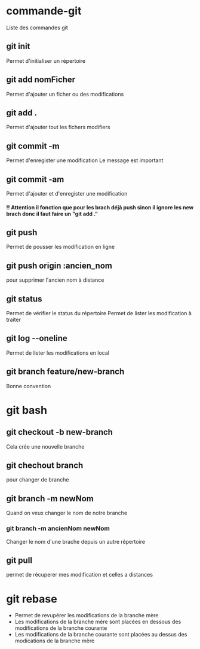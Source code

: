 # commande-git

Liste des commandes git

## git init
Permet d'initialiser un répertoire

## git add nomFicher
Permet d'ajouter un ficher ou des modifications

## git add .
Permet d'ajouter tout les fichers modifiers

## git commit -m
Permet d'enregister une modification
Le message est important

## git commit -am
Permet d'ajouter et d'enregister une modification
#### !! Attention il fonction que pour les brach déjà push sinon il ignore les new brach donc il faut faire un "git add ."

## git push
Permet de pousser les modification en ligne

## git push origin :ancien_nom
pour supprimer l'ancien nom à distance 

## git status
Permet de vérifier le status du répertoire
Permet de lister les modification à traiter

## git log --oneline
Permet de lister les modifications en local

## git branch feature/new-branch
Bonne convention

# git bash

## git checkout -b new-branch
Cela crée une nouvelle branche

## git chechout branch
pour changer de branche

## git branch -m newNom
Quand on veux changer le nom de notre branche
### git branch -m ancienNom newNom
Changer le nom d'une brache depuis un autre répertoire

## git pull
permet de récuperer mes modification et celles a distances

# git rebase
- Permet de revupérer les modifications de la branche mère
- Les modifications de la branche mère sont placées en dessous des modifications de la branche courante
- Les modifications de la branche courante sont placées au dessus des modications de la branche mère